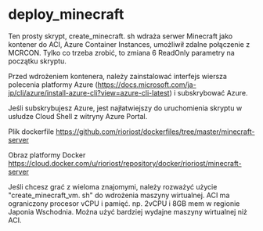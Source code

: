# deploy_minecraft

Ten prosty skrypt, create_minecraft. sh wdraża serwer Minecraft jako kontener do ACI, Azure Container Instances, umożliwił zdalne połączenie z MCRCON. Tylko co trzeba zrobić, to zmiana 6 ReadOnly parametry na początku skryptu.

Przed wdrożeniem kontenera, należy zainstalować interfejs wiersza polecenia platformy Azure (https://docs.microsoft.com/ja-jp/cli/azure/install-azure-cli?view=azure-cli-latest) i subskrybować Azure.

Jeśli subskrybujesz Azure, jest najłatwiejszy do uruchomienia skryptu w usłudze Cloud Shell z witryny Azure Portal.

Plik dockerfile https://github.com/rioriost/dockerfiles/tree/master/minecraft-server

Obraz platformy Docker https://cloud.docker.com/u/rioriost/repository/docker/rioriost/minecraft-server

Jeśli chcesz grać z wieloma znajomymi, należy rozważyć użycie "create_minecraft_vm. sh" do wdrożenia maszyny wirtualnej. ACI ma ograniczony procesor vCPU i pamięć. np. 2vCPU i 8GB mem w regionie Japonia Wschodnia. Można użyć bardziej wydajne maszyny wirtualnej niż ACI.
